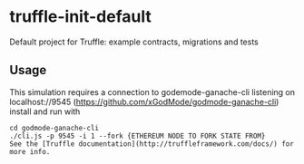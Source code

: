 # truffle-init-default

Default project for Truffle: example contracts, migrations and tests

## Usage

This simulation requires a connection to godemode-ganache-cli listening on localhost://9545 (https://github.com/xGodMode/godmode-ganache-cli)
install and run with
```git clone https://github.com/xGodMode/godmode-ganache-cli
cd godmode-ganache-cli
./cli.js -p 9545 -i 1 --fork {ETHEREUM NODE TO FORK STATE FROM} 
See the [Truffle documentation](http://truffleframework.com/docs/) for more info.
